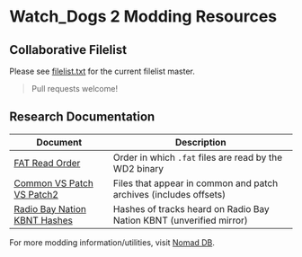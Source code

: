 # Watch_Dogs 2 Modding Resources

## Collaborative Filelist

Please see [filelist.txt](filelist.txt) for the current filelist master.

> Pull requests welcome!

## Research Documentation

| Document                                                                   | Description                                                         |
| -------------------------------------------------------------------------- | ------------------------------------------------------------------- |
| [FAT Read Order](docs/fat_read_order.md)                                   | Order in which `.fat` files are read by the WD2 binary              |
| [Common VS Patch VS Patch2](docs/common_vs_patch_vs_patch2.md)             | Files that appear in common and patch archives (includes offsets)   |
| [Radio Bay Nation KBNT Hashes](docs/radio_hashes_radio_bay_nation_kbnt.md) | Hashes of tracks heard on Radio Bay Nation KBNT (unverified mirror) |

For more modding information/utilities, visit [Nomad DB](https://db.nomad-group.net/page/WD2_Modding_Resources).
